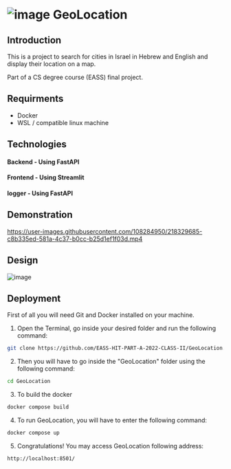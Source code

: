 # ![image](https://user-images.githubusercontent.com/108284950/218310916-06c816d9-47c6-4afe-bb4b-a853b0d09cb1.png)                              GeoLocation  


## Introduction
This is a project to search for cities in Israel in Hebrew and English and display their location on a map.

Part of a CS degree course (EASS) final project.


## Requirments
-	Docker
-	WSL / compatible linux machine


## Technologies
#### Backend - Using FastAPI

#### Frontend - Using Streamlit

#### logger - Using FastAPI


## Demonstration

https://user-images.githubusercontent.com/108284950/218329685-c8b335ed-581a-4c37-b0cc-b25d1ef1f03d.mp4

## Design

![image](https://user-images.githubusercontent.com/108284950/218329974-d02f1b26-5b0f-43a9-860a-43f03f63b803.png)



## Deployment
First of all you will need Git and Docker installed on your machine.
1.	Open the Terminal, go inside your desired folder and run the following command:
```bash
git clone https://github.com/EASS-HIT-PART-A-2022-CLASS-II/GeoLocation.git
```
2.	Then you will have to go inside the "GeoLocation" folder using the following command:
```bash
cd GeoLocation
```
3.	To build the docker
```bash
docker compose build
```
4.	To run GeoLocation, you will have to enter the following command:
```bash
docker compose up
```
5.	Congratulations! You may access GeoLocation following address:
```bash
http://localhost:8501/
```




